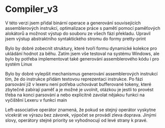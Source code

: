 # Compiler_v3
V této verzi jsem přidal binární operace a generování souvisejících assemblerových instrukcí, optimalizace práce s pamětí pomocí paměťových alokátorů a možnost výstup do souboru ze všech fází překladu.
Upravil jsem výstup abstraktního syntaktického stromu do formy pretty-print


Bylo by dobré zobecnit struktury, které tvoří formu dynamické kolekce pro ukládání hodnot za běhu. 
Zatím jsem vše testoval na systému Windows, ale bylo by potřeba implementovat také generování assemblerového kódu i pro systém Linux


Bylo by dobré vylepšit mechanismus generování assemblerových instrukcí tím, že do instrukce přidám textovou reprezentaci instrukce.
Po fázi parsování již v lexeru není potřeba uchovávat bufferované tokeny, které zbytečně zabírají paměť a je možné je uvolnit, otázkou je jestli to provést třeba na konci parsování a nebo explicitně zavolat nějakou funkci na vyčištění Lexeru v funkci main

Left-associative operátor znamená, že pokud se stejný operátor vyskytne vícekrát ve výrazu bez závorek, výpočet se provádí zleva doprava. Jinými slovy, operátory stejné priority se vyhodnocují od levé strany k pravé.



